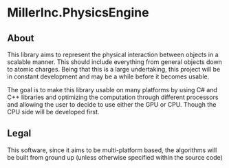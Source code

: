 # MillerInc.PhysicsEngine

## About 
This library aims to represent the physical interaction between objects in a scalable manner. This should include everything from general objects down to atomic charges. Being that this is a large undertaking, this project will be in constant development and may be a while before it becomes usable. 

The goal is to make this library usable on many platforms by using C# and C++ libraries and optimizing the computation through different processors and allowing the user to decide to use either the GPU or CPU. Though the CPU side will be developed first. 

## Legal 
This software, since it aims to be multi-platform based, the algorithms will be built from ground up (unless otherwise specified within the source code) 


